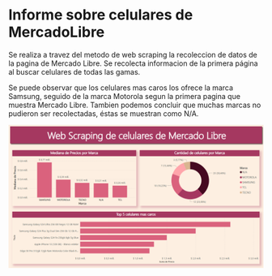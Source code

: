 # Informe sobre celulares de MercadoLibre
Se realiza a travez del metodo de web scraping la recoleccion de datos de la pagina de Mercado Libre. Se recolecta informacion de la primera página al buscar celulares de todas las gamas. 

Se puede observar que los celulares mas caros los ofrece la marca Samsung, seguido de la marca Motorola segun la primera pagina que muestra Mercado Libre. 
Tambien podemos concluir que muchas marcas no pudieron ser recolectadas, éstas se muestran como N/A.

![alt text](image.png)
